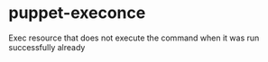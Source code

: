 # puppet-execonce
Exec resource that does not execute the command when it was run successfully already

